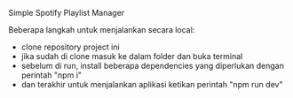 Simple Spotify Playlist Manager

Beberapa langkah untuk menjalankan secara local:

- clone repository project ini
- jika sudah di clone masuk ke dalam folder dan buka terminal
- sebelum di run, install beberapa dependencies yang diperlukan dengan perintah "npm i"
- dan terakhir untuk menjalankan aplikasi ketikan perintah "npm run dev"
